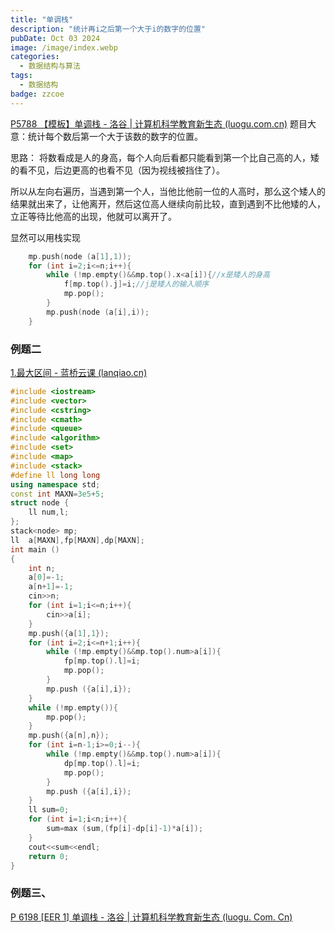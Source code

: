 ```yaml
---
title: "单调栈"
description: "统计再i之后第一个大于i的数字的位置"
pubDate: Oct 03 2024
image: /image/index.webp
categories:
  - 数据结构与算法
tags:
  - 数据结构
badge: zzcoe
---
```


[P5788 【模板】单调栈 - 洛谷 | 计算机科学教育新生态 (luogu.com.cn)](https://www.luogu.com.cn/problem/P5788)
题目大意：统计每个数后第一个大于该数的数字的位置。

思路：
将数看成是人的身高，每个人向后看都只能看到第一个比自己高的人，矮的看不见，后边更高的也看不见（因为视线被挡住了）。

所以从左向右遍历，当遇到第一个人，当他比他前一位的人高时，那么这个矮人的结果就出来了，让他离开，然后这位高人继续向前比较，直到遇到不比他矮的人，立正等待比他高的出现，他就可以离开了。

显然可以用栈实现
```cpp
	mp.push(node (a[1],1));
	for (int i=2;i<=n;i++){
		while (!mp.empty()&&mp.top().x<a[i]){//x是矮人的身高
			f[mp.top().j]=i;//j是矮人的输入顺序
			mp.pop();
		}
		mp.push(node (a[i],i));
	}
```


### 例题二
[1.最大区间 - 蓝桥云课 (lanqiao.cn)](https://www.lanqiao.cn/problems/17152/learning/?page=1&first_category_id=1&name=%E6%9C%80%E5%A4%A7%E5%8C%BA%E9%97%B4)
```cpp
#include <iostream>
#include <vector>
#include <cstring>
#include <cmath>
#include <queue>
#include <algorithm>
#include <set>
#include <map>
#include <stack>
#define ll long long
using namespace std;
const int MAXN=3e5+5;
struct node {
    ll num,l;
};
stack<node> mp;
ll  a[MAXN],fp[MAXN],dp[MAXN];
int main ()
{
    int n;
    a[0]=-1;
    a[n+1]=-1;
    cin>>n;
    for (int i=1;i<=n;i++){
        cin>>a[i];
    }
    mp.push({a[1],1});
    for (int i=2;i<=n+1;i++){
        while (!mp.empty()&&mp.top().num>a[i]){
            fp[mp.top().l]=i;
            mp.pop();
        }
        mp.push ({a[i],i});
    }
    while (!mp.empty()){
        mp.pop();
    }
    mp.push({a[n],n});
    for (int i=n-1;i>=0;i--){
        while (!mp.empty()&&mp.top().num>a[i]){
            dp[mp.top().l]=i;
            mp.pop();
        }
        mp.push ({a[i],i});
    }
    ll sum=0;
    for (int i=1;i<n;i++){
        sum=max (sum,(fp[i]-dp[i]-1)*a[i]);
    }
    cout<<sum<<endl;
    return 0;
}
```

### 例题三、
[P 6198 [EER 1] 单调栈 - 洛谷 | 计算机科学教育新生态 (luogu. Com. Cn)](https://www.luogu.com.cn/problem/P6198)


